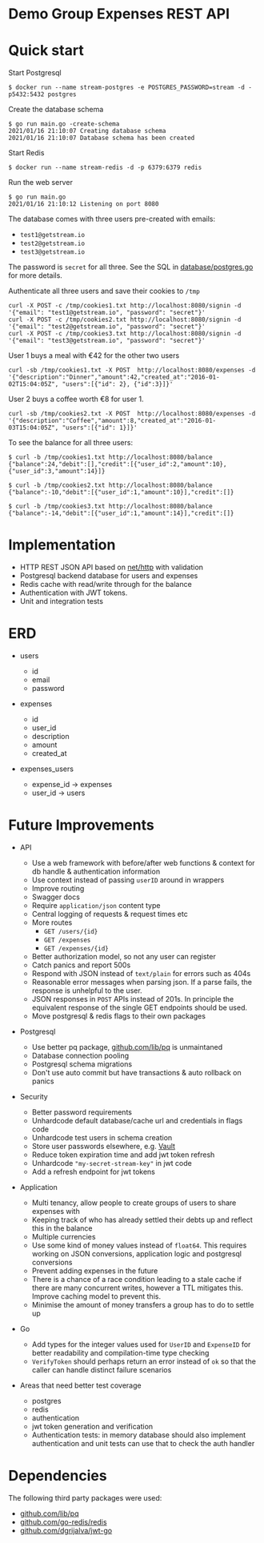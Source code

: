 # Demo Group Expenses REST API

# Quick start
Start Postgresql
```
$ docker run --name stream-postgres -e POSTGRES_PASSWORD=stream -d -p5432:5432 postgres
```

Create the database schema
```
$ go run main.go -create-schema
2021/01/16 21:10:07 Creating database schema
2021/01/16 21:10:07 Database schema has been created
```

Start Redis
```
$ docker run --name stream-redis -d -p 6379:6379 redis
```

Run the web server
```
$ go run main.go
2021/01/16 21:10:12 Listening on port 8080
```

The database comes with three users pre-created with emails:

- `test1@getstream.io`
- `test2@getstream.io`
- `test3@getstream.io`

The password is `secret` for all three. See the SQL in [database/postgres.go](database/postgres.go) for more details.

Authenticate all three users and save their cookies to `/tmp`
```
curl -X POST -c /tmp/cookies1.txt http://localhost:8080/signin -d '{"email": "test1@getstream.io", "password": "secret"}'
curl -X POST -c /tmp/cookies2.txt http://localhost:8080/signin -d '{"email": "test2@getstream.io", "password": "secret"}'
curl -X POST -c /tmp/cookies3.txt http://localhost:8080/signin -d '{"email": "test3@getstream.io", "password": "secret"}'
```

User 1 buys a meal with €42 for the other two users
```
curl -sb /tmp/cookies1.txt -X POST  http://localhost:8080/expenses -d '{"description":"Dinner","amount":42,"created_at":"2016-01-02T15:04:05Z", "users":[{"id": 2}, {"id":3}]}'
```

User 2 buys a coffee worth €8 for user 1.
```
curl -sb /tmp/cookies2.txt -X POST  http://localhost:8080/expenses -d '{"description":"Coffee","amount":8,"created_at":"2016-01-03T15:04:05Z", "users":[{"id": 1}]}'
```

To see the balance for all three users:
```
$ curl -b /tmp/cookies1.txt http://localhost:8080/balance
{"balance":24,"debit":[],"credit":[{"user_id":2,"amount":10},{"user_id":3,"amount":14}]}
```

```
$ curl -b /tmp/cookies2.txt http://localhost:8080/balance
{"balance":-10,"debit":[{"user_id":1,"amount":10}],"credit":[]}
```

```
$ curl -b /tmp/cookies3.txt http://localhost:8080/balance
{"balance":-14,"debit":[{"user_id":1,"amount":14}],"credit":[]}
```

# Implementation
- HTTP REST JSON API based on [net/http](https://golang.org/pkg/net/http/) with validation
- Postgresql backend database for users and expenses
- Redis cache with read/write through for the balance
- Authentication with JWT tokens.
- Unit and integration tests

# ERD

- users
    - id
    - email
    - password

- expenses
    - id
    - user_id
    - description
    - amount
    - created_at

- expenses_users
    - expense_id -> expenses
    - user_id -> users

# Future Improvements
- API
    - Use a web framework with before/after web functions & context for db handle & authentication information
    - Use context instead of passing `userID` around in wrappers
    - Improve routing
    - Swagger docs
    - Require `application/json` content type
    - Central logging of requests & request times etc
    - More routes
        - `GET /users/{id}`
        - `GET /expenses`
        - `GET /expenses/{id}`
    - Better authorization model, so not any user can register
    - Catch panics and report 500s
    - Respond with JSON instead of `text/plain` for errors such as 404s
    - Reasonable error messages when parsing json. If a parse fails, the response is unhelpful to the user.
    - JSON responses in `POST` APIs instead of 201s. In principle the equivalent response of the single GET endpoints should be used.
    - Move postgresql & redis flags to their own packages

- Postgresql
    - Use better pq package, [github.com/lib/pq](https://github.com/lib/pq) is unmaintaned
    - Database connection pooling
    - Postgresql schema migrations
    - Don't use auto commit but have transactions & auto rollback on panics

- Security
    - Better password requirements
    - Unhardcode default database/cache url and credentials in flags code
    - Unhardcode test users in schema creation
    - Store user passwords elsewhere, e.g. [Vault](https://www.vaultproject.io/)
    - Reduce token expiration time and add jwt token refresh
    - Unhardcode `"my-secret-stream-key"` in jwt code
    - Add a refresh endpoint for jwt tokens

- Application
    - Multi tenancy, allow people to create groups of users to share expenses with
    - Keeping track of who has already settled their debts up and reflect this in the balance
    - Multiple currencies
    - Use some kind of money values instead of `float64`. This requires working on JSON conversions, application logic and postgresql conversions
    - Prevent adding expenses in the future
    - There is a chance of a race condition leading to a stale cache if there are many concurrent writes, however a TTL mitigates this. Improve caching model to prevent this.
    - Minimise the amount of money transfers a group has to do to settle up

- Go
    - Add types for the integer values used for `UserID` and `ExpenseID` for better readability and compilation-time type checking
    - `VerifyToken` should perhaps return an error instead of `ok` so that the caller can handle distinct failure scenarios

- Areas that need better test coverage
    - postgres
    - redis
    - authentication
    - jwt token generation and verification
    - Authentication tests: in memory database should also implement authentication and unit tests can use that to check the auth handler

# Dependencies
The following third party packages were used:

- [github.com/lib/pq](https://github.com/lib/pq)
- [github.com/go-redis/redis](https://github.com/go-redis/redis)
- [github.com/dgrijalva/jwt-go](https://github.com/dgrijalva/jwt-go)
